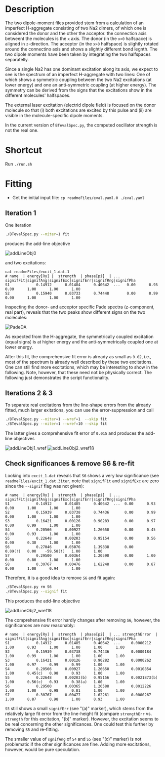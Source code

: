 # Description

The two dipole-moment files provided stem from a calculation of an imperfect H-aggregate consisting of two Na2 dimers, of which one is considered the donor and the other the acceptor.
the connection axis betweent the molecules is the `x` axis.
The donor (in the `x<0` halfspace) is aligned in `z`-direction.
The acceptor (in the `x>0` halfspace) is slightly rotated around the connectino axis and shows a slightly different bond legnth.
The two dipole moments have been taken by integrating the two halfspaces separatelly.

Since a single Na2 has one dominant excitation along its axis, we expect to see is the spectrum of an imperfect H-aggregate with two lines: One of which shows a symmetric coupling between the two Na2 excitations (at lower energy) and one an anti-symmetric coupling (at higher energy).
The symmetry can be derived from the signs that the excitations show in the different molecules' halfspaces.

The external laser excitation (electrid dipole field) is focused on the donor molecule so that (i) both excitations are excited by this pulse and (ii) are visible in the molecule-specific dipole moments.

In the current version of `BTevalSpec.py`, the computed oscillator strength is not the real one.

# Shortcut

Run `./run.sh`

# Fitting

- Get the initial input file: `cp readmeFiles/eval.yaml.0 ./eval.yaml`

## Iteration 1

One iteration

```bash
./BTevalSpec.py --niter=1 fit
```

produces the add-line objective

![addLineObj0](readmeFiles/addLineObj0.png   "Add-line objective (for fit iteration 1, initial)")

and two excitations:

```
cat readmeFiles/excit_1.dat.1
# name  | energy[Ry] |  strength  | phase[pi]  | ... signifFit|signifAng|signifExc|signifErr|signifRng|signifPha
S1            0.14912      0.01484      0.40642  ...   0.00      0.93      0.00      1.00      1.00      1.00
S2            0.15940      0.03733      0.74448        0.00      0.99      0.00      1.00      1.00      1.00
```

Inspecting the donor- and acceptor specific Pade spectra (z-component, real part), reveals that the two peaks show different signs on the two molecules:

![PadeDA](readmeFiles/padeByArea_z.1.png   "Pade (z,real) spectrum of donor and acceptor")

As expected from the H-aggregate, the symmetrically coupled excitation (equal signs) is at higher energy and the anti-symmetrically coupled one at lower energy.


After this fit, the comprehensive fit error is already as small as `0.02`, i.e., most of the spectrum is already well described by these two excitations.
One can still find more excitations, which may be interesting to show in the following.
Note, however, that these need not be physically correct.
The following just demonstrates the script functionality.

## Iterations 2 & 3

To separate real excitations from the line-shape errors from the already fitted, much larger exitations, you can use the error-suppression and call

```bash
./BTevalSpec.py --niter=1 --wref=1  --skip fit
./BTevalSpec.py --niter=1 --wref=10 --skip fit
```

The latter gives a comprehensive fit error of `0.015` and produces the add-line objectives

![addLineObj1_wref](readmeFiles/addLineObj1_wref.png   "Add-line objective (for fit iteration 2, wref=1)")
![addLineObj2_wref1ß](readmeFiles/addLineObj2_wref10.png   "Add-line objective (for fit iteration 3, wref=10)")

## Check significances & remove S6 & re-fit

Looking into `excit_1.dat` reveals that `S6` shows a very low significance (see `readmeFiles/excit_1.dat.3iter`, note that `signifFit` and `signifExc` are zero since the `--signif` flag was not given):

```text
# name  | energy[Ry] |  strength  | phase[pi]  | ... signifFit|signifAng|signifExc|signifErr|signifRng|signifPha
S1            0.14912      0.01485      0.40642  ...  0.00      0.93      0.00      1.00      1.00      1.00
S2            0.15939      0.03738      0.74436       0.00      0.99      0.00      1.00      1.00      1.00
S3            0.16421      0.00126      0.90283       0.00      0.97      0.00      0.99      1.00      1.00
S4            0.20566      0.00927      1.26650       0.00      0.45      0.00      0.93      1.00      1.00
S5            0.22648      0.00203      0.95154       0.00      0.56      0.00      0.38      1.00      1.00
S6            0.27046      0.05076      1.39838       0.00      0.09(!)   0.00    -59.58(!)   1.00      1.00
S7            0.29500      0.00364      1.20590       0.00      1.00      0.00      0.80      1.00      1.00
S8            0.30767      0.00476      1.62248       0.00      0.87      0.00      1.00      0.94      1.00
```

Therefore, it is a good idea to remove `S6` and fit again:

```bash
./BTevalSpec.py rm S6
./BTevalSpec.py --signif fit
```

This produces the add-line objective

![addLineObj2_wref1ß](readmeFiles/addLineObj4_wref10_afterRmS6Refit.png   "Final add-line objective (wref=10)")

The comprehensive fit error hardly changes after removing `S6`, however, the significances are now reasonably:

```text
# name  | energy[Ry] |  strength  | phase[pi]  | ... strengthError  | signifFit|signifAng|signifExc|signifErr|signifRng|signifPha
S1            0.14912      0.01485      0.40642  ...     0.0000212     1.00      0.93      1.00      1.00      1.00      1.00
S2            0.15939      0.03738      0.74436          0.0000184     1.00      0.99      1.00      1.00      1.00      1.00
S3            0.16421      0.00126      0.90282          0.0000262     1.00      0.97      0.99      0.99      1.00      1.00
S4            0.20566      0.00927      1.26650          0.0010854     1.00      0.45(c)   0.98      0.93      1.00      1.00
S5            0.22648      0.00203(b)   0.95156          0.0021873(b)  1.00      0.56(c)   0.93      0.38(a)   1.00      1.00
S6            0.29500      0.00365      1.20588          0.0012226     1.00      1.00      0.98      0.81      1.00      1.00
S7            0.30767      0.00477      1.62261          0.0000267     1.00      0.87      0.98      1.00      0.93      1.00
```

`S5` still shows a small `signifErr` (see "(a)" marker), which stems from the relatively large fit error from the line-height fit (compare `strengthErr` vs. `strength` for this excitation, "(b)" marker).
However, the excitation seems to be real concerning the other significances.
One could test this further by removing `S5` and re-fitting.

The smaller value of `sgnifAng` of `S4` and `S5` (see "(c)" marker) is not problematic if the other significances are fine.
Adding more excitations, however, would be pure speculation.